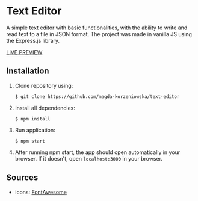 # Text Editor

A simple text editor with basic functionalities, with the ability to write and read text to a file in JSON format. 
The project was made in vanilla JS using the Express.js library.

[LIVE PREVIEW](https:///)

## Installation
1. Clone repository using:

    `$ git clone https://github.com/magda-korzeniowska/text-editor`

2.  Install all dependencies:

    `$ npm install`

3. Run application:

    `$ npm start`

4. After running npm start, the app should open automatically in your browser. If it doesn't, open `localhost:3000` in your browser.

## Sources
- icons: [FontAwesome](https://fontawesome.com)